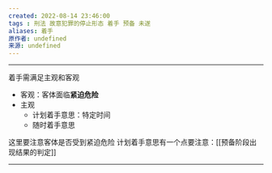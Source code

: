 ```yaml
---
created: 2022-08-14 23:46:00
tags : 刑法 故意犯罪的停止形态 着手 预备 未遂
aliases: 着手
原作者: undefined
来源: undefined
---
```

---
着手需满足主观和客观
* 客观：客体面临**紧迫危险**
* 主观
	* 计划着手意思：特定时间
	* 随时着手意思

这里要注意客体是否受到紧迫危险
计划着手意思有一个点要注意：[[预备阶段出现结果的判定]]

---

